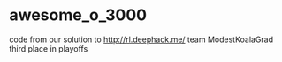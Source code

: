 # awesome_o_3000
code from our solution to http://rl.deephack.me/
team ModestKoalaGrad
third place in playoffs
